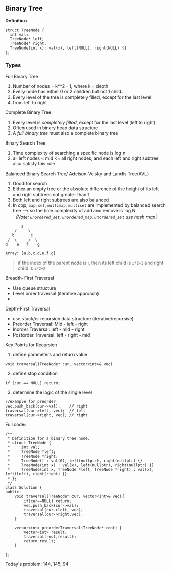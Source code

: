 ## Binary Tree
**Definition**
```ccp
struct TreeNode {
  int val;
  TreeNode* left;
  TreeNode* right;
  TreeNode(int x): val(x), left(NULL), right(NULL) {}
};

```
### Types
Full Binary Tree
1. Number of nodes = k**2 - 1, where k = depth
2. Every node has either 0 or 2 children but not 1 child.
3. Every level of the tree is completely filled, except for the last level
4. from left to right 

Complete Binary Tree
1. Every level is _completely filled_, except for the last level (left to right)
2. Often used in binary heap data structure
3. A _full binary tree_ must also a complete binary tree

Binary Search Tree
1. Time complexity of searching a specific node is log n
2. all left nodes < mid <= all right nodes, and each left and right subtree also satisfy this rule

Balanced Binary Search Tree/ Adelson-Velsky and Landis Tree(AVL)
1. Good for search
2. Either an empty tree or the absolute difference of the height of its left and right subtrees not greater than 1
3. Both left and right subtrees are also balanced
4. In cpp, `map`, `set`, `multimap`, `multiset` are implemented by balanced search tree --> so the time complexity of add and remove is log N \
_（Note: `unordered_set`, `unordered_map`, `unordered_set` use hash map）_
```ccp
       a    
    /     \
   b       c
 /  \     /  \
d    e   f    g

Array: [a,b,c,d,e,f,g]
```
> if the index of the parent node is i, then its left child is `i*2+1` and right child is `i*2+2`

Breadth-First Traversal
- Use queue structure
- Level order traversal (iterative approach)
- 
Depth-First Traversal 
- use stack/or recursion data structure (iterative/recursive)
- Preorder Traversal: Mid - left - right
- Inorder Traversal: left - mid - right
- Postorder Traversal: left - right - mid

Key Points for Recursion
1. define parameters and return value
```ccp
void traversal(TreeNode* cur, vector<int>& vec)
```
2. define stop condition
```ccp
if (cur == NULL) return;
```
3. determine the logic of the single level
```ccp
//example for preorder
vec.push_back(cur->val);    // right 
traversal(cur->left, vec);  // left 
traversal(cur->right, vec); // right 
```

Full code:
```ccp
/**
 * Definition for a binary tree node.
 * struct TreeNode {
 *     int val;
 *     TreeNode *left;
 *     TreeNode *right;
 *     TreeNode() : val(0), left(nullptr), right(nullptr) {}
 *     TreeNode(int x) : val(x), left(nullptr), right(nullptr) {}
 *     TreeNode(int x, TreeNode *left, TreeNode *right) : val(x), left(left), right(right) {}
 * };
 */
class Solution {
public:
    void traversal(TreeNode* cur, vector<int>& vec){
        if(cur==NULL) return;
        vec.push_back(cur->val);
        traversal(cur->left, vec);
        traversal(cur->right,vec);
    }
    
    vector<int> preorderTraversal(TreeNode* root) {
        vector<int> result;
        traversal(root,result);
        return result;
    }
    
};
```

Today's problem: 144, 145, 94
